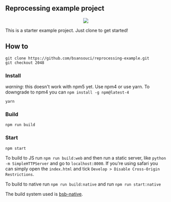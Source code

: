 Reprocessing example project
---

<p align="center"> 
<img src="https://user-images.githubusercontent.com/4534692/32880874-172ea62e-ca64-11e7-9c12-c86df0019049.gif" />
</p>

This is a starter example project. Just clone to get started!

## How to
```
git clone https://github.com/bsansouci/reprocessing-example.git
git checkout 2048
```

### Install
_warning_: this doesn't work with npm5 yet. Use npm4 or use yarn. To downgrade to npm4 you can `npm install -g npm@latest-4`
```
yarn
```

### Build
```
npm run build
```

### Start
```
npm start
```

To build to JS run `npm run build:web` and then run a static server, like `python -m SimpleHTTPServer` and go to `localhost:8000`. If you're using safari you can simply open the `index.html` and tick `Develop > Disable Cross-Origin Restrictions`.

To build to native run `npm run build:native` and run `npm run start:native`

The build system used is [bsb-native](https://github.com/bsansouci/bsb-native).
